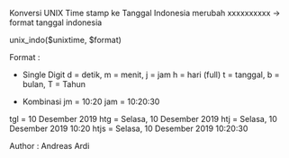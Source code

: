 Konversi UNIX Time stamp ke Tanggal Indonesia
merubah xxxxxxxxxx -> format tanggal indonesia

unix_indo($unixtime, $format)

Format : 

* Single Digit
d = detik, m = menit, j = jam
h = hari (full)
t = tanggal, b = bulan, T = Tahun

* Kombinasi
jm = 10:20
jam = 10:20:30

tgl = 10 Desember 2019
htg = Selasa, 10 Desember 2019
htj = Selasa, 10 Desember 2019 10:20
htjs = Selasa, 10 Desember 2019 10:20:30

Author : Andreas Ardi 
	 
